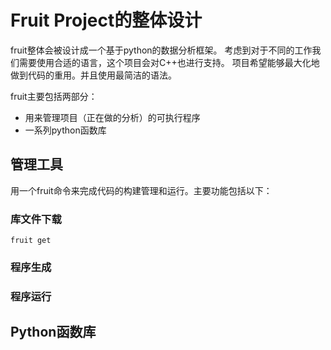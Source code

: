 # Fruit Project的整体设计
fruit整体会被设计成一个基于python的数据分析框架。
考虑到对于不同的工作我们需要使用合适的语言，这个项目会对C++也进行支持。
项目希望能够最大化地做到代码的重用。并且使用最简洁的语法。

fruit主要包括两部分：
+ 用来管理项目（正在做的分析）的可执行程序
+ 一系列python函数库

## 管理工具
用一个fruit命令来完成代码的构建管理和运行。主要功能包括以下：
### 库文件下载

    fruit get 

### 程序生成

### 程序运行


## Python函数库
